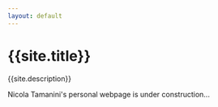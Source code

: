 ```yaml
---
layout: default
---
```

# {{site.title}}
{{site.description}}

Nicola Tamanini's personal webpage is under construction...
